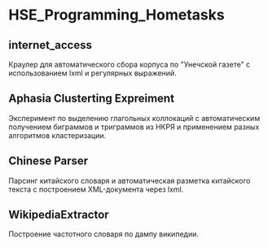 # HSE_Programming_Hometasks
## internet_access
Краулер для автоматического сбора корпуса по "Унечской газете" с использованием lxml и регулярных выражений.

## Aphasia Clusterting Expreiment
Эксперимент по выделению глагольных коллокаций с автоматическим получением биграммов и триграммов из НКРЯ и применением разных алгоритмов кластеризации.

## Chinese Parser
Парсинг китайского словаря и автоматическая разметка китайского текста с построением XML-документа через lxml.

## WikipediaExtractor
Построение частотного словаря по дампу википедии.
